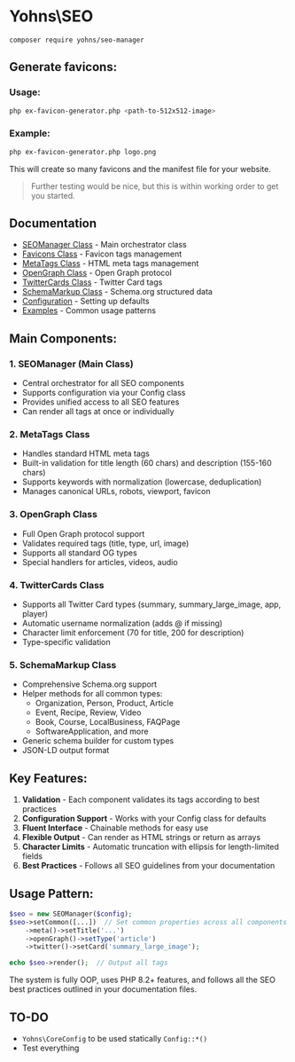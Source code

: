 # Yohns\SEO

```cli
composer require yohns/seo-manager
```

## Generate favicons:

### Usage:
```bash
php ex-favicon-generator.php <path-to-512x512-image>
```
### Example:
```bash
php ex-favicon-generator.php logo.png
```
This will create so many favicons and the manifest file for your website.


> Further testing would be nice, but this is within working order to get you started.

## Documentation

- [SEOManager Class](Docs/SEOManager.md) - Main orchestrator class
- [Favicons Class](Docs/Favicons.md) - Favicon tags management
- [MetaTags Class](Docs/MetaTags.md) - HTML meta tags management
- [OpenGraph Class](Docs/OpenGraph.md) - Open Graph protocol
- [TwitterCards Class](Docs/TwitterCards.md) - Twitter Card tags
- [SchemaMarkup Class](Docs/SchemaMarkup.md) - Schema.org structured data
- [Configuration](Docs/Configuration.md) - Setting up defaults
- [Examples](Docs/Examples.md) - Common usage patterns

## Main Components:

### 1. **SEOManager** (Main Class)
- Central orchestrator for all SEO components
- Supports configuration via your Config class
- Provides unified access to all SEO features
- Can render all tags at once or individually

### 2. **MetaTags** Class
- Handles standard HTML meta tags
- Built-in validation for title length (60 chars) and description (155-160 chars)
- Supports keywords with normalization (lowercase, deduplication)
- Manages canonical URLs, robots, viewport, favicon

### 3. **OpenGraph** Class
- Full Open Graph protocol support
- Validates required tags (title, type, url, image)
- Supports all standard OG types
- Special handlers for articles, videos, audio

### 4. **TwitterCards** Class
- Supports all Twitter Card types (summary, summary_large_image, app, player)
- Automatic username normalization (adds @ if missing)
- Character limit enforcement (70 for title, 200 for description)
- Type-specific validation

### 5. **SchemaMarkup** Class
- Comprehensive Schema.org support
- Helper methods for all common types:
  - Organization, Person, Product, Article
  - Event, Recipe, Review, Video
  - Book, Course, LocalBusiness, FAQPage
  - SoftwareApplication, and more
- Generic schema builder for custom types
- JSON-LD output format

## Key Features:

1. **Validation** - Each component validates its tags according to best practices
2. **Configuration Support** - Works with your Config class for defaults
3. **Fluent Interface** - Chainable methods for easy use
4. **Flexible Output** - Can render as HTML strings or return as arrays
5. **Character Limits** - Automatic truncation with ellipsis for length-limited fields
6. **Best Practices** - Follows all SEO guidelines from your documentation

## Usage Pattern:
```php
$seo = new SEOManager($config);
$seo->setCommon([...])  // Set common properties across all components
    ->meta()->setTitle('...')
    ->openGraph()->setType('article')
    ->twitter()->setCard('summary_large_image');

echo $seo->render();  // Output all tags
```

The system is fully OOP, uses PHP 8.2+ features, and follows all the SEO best practices outlined in your documentation files.

## TO-DO
- `Yohns\CoreConfig` to be used statically `Config::*()`
- Test everything